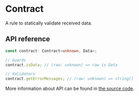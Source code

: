 # Contract

A rule to statically validate received data.

## API reference

```ts
const contract: Contract<unknown, Data>;

// Guards
contract.isData; // (raw: unknown) => raw is Data

// Validators
contract.getErrorMessages; // (raw: unknown) => string[]
```

More information about API can be found in [the source code](https://github.com/igorkamyshev/farfetched/blob/master/packages/core/src/contract/type.ts).
